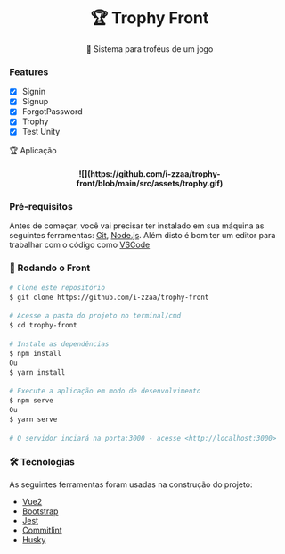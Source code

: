 <h1 align="center">
   🏆 Trophy Front
</h1>
<p align="center">🚀 Sistema para troféus de um jogo </p>

### Features

- [x] Signin
- [x] Signup
- [x] ForgotPassword
- [x] Trophy
- [x] Test Unity

🏆 Aplicação

<h4 align="center"> 
![](https://github.com/i-zzaa/trophy-front/blob/main/src/assets/trophy.gif)	
</h4>

### Pré-requisitos

Antes de começar, você vai precisar ter instalado em sua máquina as seguintes ferramentas:
[Git](https://git-scm.com), [Node.js](https://nodejs.org/en/). 
Além disto é bom ter um editor para trabalhar com o código como [VSCode](https://code.visualstudio.com/)

### 🎲 Rodando o Front

```bash
# Clone este repositório
$ git clone https://github.com/i-zzaa/trophy-front

# Acesse a pasta do projeto no terminal/cmd
$ cd trophy-front

# Instale as dependências
$ npm install
Ou 
$ yarn install

# Execute a aplicação em modo de desenvolvimento
$ npm serve
Ou 
$ yarn serve

# O servidor inciará na porta:3000 - acesse <http://localhost:3000>
```

### 🛠 Tecnologias

As seguintes ferramentas foram usadas na construção do projeto:

- [Vue2](https://vuejs.org/)
- [Bootstrap](https://getbootstrap.com/)
- [Jest](https://jestjs.io/)
- [Commitlint](https://commitlint.js.org/)
- [Husky](https://www.husky.com.br/)
